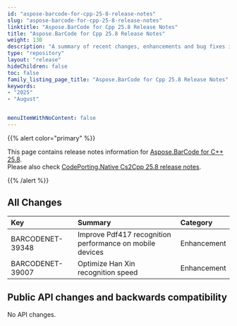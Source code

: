 ```yaml
---
id: "aspose-barcode-for-cpp-25-8-release-notes"
slug: "aspose-barcode-for-cpp-25-8-release-notes"
linktitle: "Aspose.BarCode for Cpp 25.8 Release Notes"
title: "Aspose.BarCode for Cpp 25.8 Release Notes"
weight: 130
description: "A summary of recent changes, enhancements and bug fixes in Aspose.BarCode for C++ 25.8 release."
type: "repository"
layout: "release"
hideChildren: false
toc: false
family_listing_page_title: "Aspose.BarCode for Cpp 25.8 Release Notes"
keywords:
- "2025"
- "August"


menuItemWithNoContent: false
---
```


{{% alert color="primary" %}}

This page contains release notes information for [Aspose.BarCode for C++ 25.8](https://releases.aspose.com/barcode/cpp/new-releases/aspose.barcode-for-c++-25.8/).  
Please also check [CodePorting.Native Cs2Cpp 25.8 release notes](https://products.codeporting.com/translator/csharp-to-cpp/release/25.8).

{{% /alert %}}
## **All Changes**

|**Key**|**Summary**|**Category**|
| :- | :- | :- |
|BARCODENET-39348|Improve Pdf417 recognition performance on mobile devices|Enhancement|
|BARCODENET-39007|Optimize Han Xin recognition speed|Enhancement|

## Public API changes and backwards compatibility
No API changes.